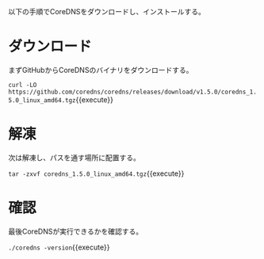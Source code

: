 以下の手順でCoreDNSをダウンロードし、インストールする。

# ダウンロード
まずGitHubからCoreDNSのバイナリをダウンロードする。

`curl -LO https://github.com/coredns/coredns/releases/download/v1.5.0/coredns_1.5.0_linux_amd64.tgz`{{execute}}

# 解凍
次は解凍し、パスを通す場所に配置する。

`tar -zxvf coredns_1.5.0_linux_amd64.tgz`{{execute}}

# 確認
最後CoreDNSが実行できるかを確認する。

`./coredns -version`{{execute}}
